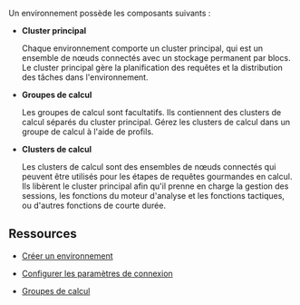 Un environnement possède les composants suivants :

-   **Cluster principal**

    Chaque environnement comporte un cluster principal, qui est un ensemble de nœuds connectés avec un stockage permanent par blocs. Le cluster principal gère la planification des requêtes et la distribution des tâches dans l'environnement.

-   **Groupes de calcul**

    Les groupes de calcul sont facultatifs. Ils contiennent des clusters de calcul séparés du cluster principal. Gérez les clusters de calcul dans un groupe de calcul à l'aide de profils.

-   **Clusters de calcul**

    Les clusters de calcul sont des ensembles de nœuds connectés qui peuvent être utilisés pour les étapes de requêtes gourmandes en calcul. Ils libèrent le cluster principal afin qu'il prenne en charge la gestion des sessions, les fonctions du moteur d'analyse et les fonctions tactiques, ou d'autres fonctions de courte durée.

Ressources
----------

-   [Créer un environnement](qiv1640281527006.md)

-   [Configurer les paramètres de connexion](laq1640280582810.md)

-   [Groupes de calcul](mqu1640280532737.md)
